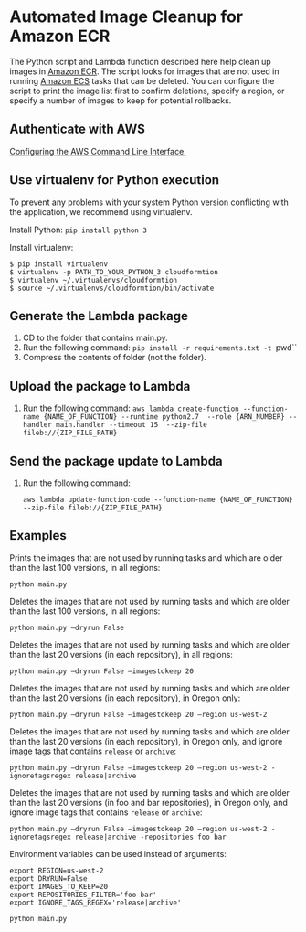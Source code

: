 # Automated Image Cleanup for Amazon ECR
The Python script and Lambda function described here help clean up images in [Amazon ECR](https://aws.amazon.com/ecr). The script looks for images that are not used in running [Amazon ECS](https://aws.amazon.com/ecs) tasks that can be deleted. You can configure the script to print the image list first to confirm deletions, specify a region, or specify a number of images to keep for potential rollbacks.

## Authenticate with AWS
[Configuring the AWS Command Line Interface.](http://docs.aws.amazon.com/cli/latest/userguide/cli-chap-getting-started.html)

## Use virtualenv for Python execution

To prevent any problems with your system Python version conflicting with the application, we recommend using virtualenv.

Install Python:
    `pip install python 3`

Install virtualenv:

    $ pip install virtualenv
    $ virtualenv -p PATH_TO_YOUR_PYTHON_3 cloudformtion
    $ virtualenv ~/.virtualenvs/cloudformtion
    $ source ~/.virtualenvs/cloudformtion/bin/activate
    
## Generate the Lambda package

1. CD to the folder that contains main.py.
1. Run the following command:
`pip install -r requirements.txt -t `pwd``
1. Compress the contents of folder (not the folder).
    
## Upload the package to Lambda

1. Run the following command:
`aws lambda create-function --function-name {NAME_OF_FUNCTION} --runtime python2.7 
--role {ARN_NUMBER} --handler main.handler --timeout 15 
--zip-file fileb://{ZIP_FILE_PATH}`
    
## Send the package update to Lambda

1. Run the following command:
    
    `aws lambda update-function-code --function-name {NAME_OF_FUNCTION} --zip-file fileb://{ZIP_FILE_PATH}`


## Examples
Prints the images that are not used by running tasks and which are older than the last 100 versions, in all regions:

`python main.py`


Deletes the images that are not used by running tasks and which are older than the last 100 versions, in all regions:

`python main.py –dryrun False`


Deletes the images that are not used by running tasks and which are older than the last 20 versions (in each repository), in all regions:

`python main.py –dryrun False –imagestokeep 20`


Deletes the images that are not used by running tasks and which are older than the last 20 versions (in each repository), in Oregon only:

`python main.py –dryrun False –imagestokeep 20 –region us-west-2`

Deletes the images that are not used by running tasks and which are older than the last 20 versions (in each repository), in Oregon only, and ignore image tags that contains `release` or `archive`:

`python main.py –dryrun False –imagestokeep 20 –region us-west-2 -ignoretagsregex release|archive`


Deletes the images that are not used by running tasks and which are older than the last 20 versions (in foo and bar repositories), in Oregon only, and ignore image tags that contains `release` or `archive`:

`python main.py –dryrun False –imagestokeep 20 –region us-west-2 -ignoretagsregex release|archive -repositories foo bar`

Environment variables can be used instead of arguments:

```
export REGION=us-west-2
export DRYRUN=False
export IMAGES_TO_KEEP=20
export REPOSITORIES_FILTER='foo bar'
export IGNORE_TAGS_REGEX='release|archive'

python main.py
```
